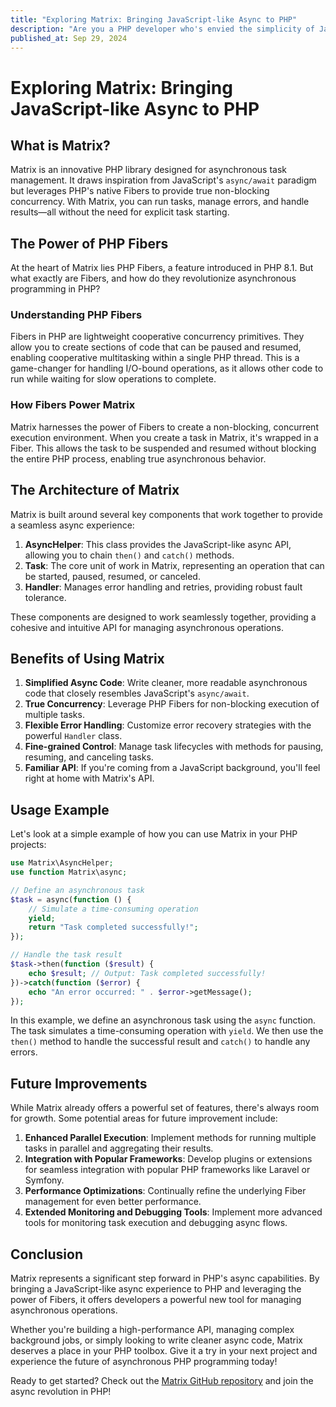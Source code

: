 ```yaml
---
title: "Exploring Matrix: Bringing JavaScript-like Async to PHP"
description: "Are you a PHP developer who's envied the simplicity of JavaScript's `async/await` paradigm? Do you wish you could manage asynchronous tasks in PHP with the same ease? Look no further! Today, we're diving deep into Matrix, a cutting-edge PHP library that brings the power of JavaScript-like async operations to the PHP ecosystem."
published_at: Sep 29, 2024
---
```


# Exploring Matrix: Bringing JavaScript-like Async to PHP

## What is Matrix?

Matrix is an innovative PHP library designed for asynchronous task management. It draws inspiration from JavaScript's `async/await` paradigm but leverages PHP's native Fibers to provide true non-blocking concurrency. With Matrix, you can run tasks, manage errors, and handle results—all without the need for explicit task starting.

## The Power of PHP Fibers

At the heart of Matrix lies PHP Fibers, a feature introduced in PHP 8.1. But what exactly are Fibers, and how do they revolutionize asynchronous programming in PHP?

### Understanding PHP Fibers

Fibers in PHP are lightweight cooperative concurrency primitives. They allow you to create sections of code that can be paused and resumed, enabling cooperative multitasking within a single PHP thread. This is a game-changer for handling I/O-bound operations, as it allows other code to run while waiting for slow operations to complete.

### How Fibers Power Matrix

Matrix harnesses the power of Fibers to create a non-blocking, concurrent execution environment. When you create a task in Matrix, it's wrapped in a Fiber. This allows the task to be suspended and resumed without blocking the entire PHP process, enabling true asynchronous behavior.

## The Architecture of Matrix

Matrix is built around several key components that work together to provide a seamless async experience:

1. **AsyncHelper**: This class provides the JavaScript-like async API, allowing you to chain `then()` and `catch()` methods.
2. **Task**: The core unit of work in Matrix, representing an operation that can be started, paused, resumed, or canceled.
3. **Handler**: Manages error handling and retries, providing robust fault tolerance.

These components are designed to work seamlessly together, providing a cohesive and intuitive API for managing asynchronous operations.

## Benefits of Using Matrix

1. **Simplified Async Code**: Write cleaner, more readable asynchronous code that closely resembles JavaScript's `async/await`.
2. **True Concurrency**: Leverage PHP Fibers for non-blocking execution of multiple tasks.
3. **Flexible Error Handling**: Customize error recovery strategies with the powerful `Handler` class.
4. **Fine-grained Control**: Manage task lifecycles with methods for pausing, resuming, and canceling tasks.
5. **Familiar API**: If you're coming from a JavaScript background, you'll feel right at home with Matrix's API.

## Usage Example

Let's look at a simple example of how you can use Matrix in your PHP projects:

```php
use Matrix\AsyncHelper;
use function Matrix\async;

// Define an asynchronous task
$task = async(function () {
    // Simulate a time-consuming operation
    yield;
    return "Task completed successfully!";
});

// Handle the task result
$task->then(function ($result) {
    echo $result; // Output: Task completed successfully!
})->catch(function ($error) {
    echo "An error occurred: " . $error->getMessage();
});
```

In this example, we define an asynchronous task using the `async` function. The task simulates a time-consuming operation with `yield`. We then use the `then()` method to handle the successful result and `catch()` to handle any errors.

## Future Improvements

While Matrix already offers a powerful set of features, there's always room for growth. Some potential areas for future improvement include:

1. **Enhanced Parallel Execution**: Implement methods for running multiple tasks in parallel and aggregating their results.
2. **Integration with Popular Frameworks**: Develop plugins or extensions for seamless integration with popular PHP frameworks like Laravel or Symfony.
3. **Performance Optimizations**: Continually refine the underlying Fiber management for even better performance.
4. **Extended Monitoring and Debugging Tools**: Implement more advanced tools for monitoring task execution and debugging async flows.

## Conclusion

Matrix represents a significant step forward in PHP's async capabilities. By bringing a JavaScript-like async experience to PHP and leveraging the power of Fibers, it offers developers a powerful new tool for managing asynchronous operations.

Whether you're building a high-performance API, managing complex background jobs, or simply looking to write cleaner async code, Matrix deserves a place in your PHP toolbox. Give it a try in your next project and experience the future of asynchronous PHP programming today!

Ready to get started? Check out the [Matrix GitHub repository](https://github.com/Thavarshan/matrix) and join the async revolution in PHP!
